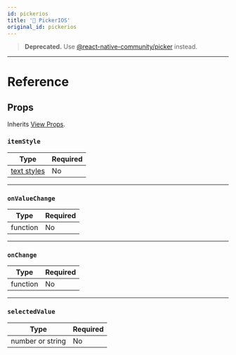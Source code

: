 ```yaml
---
id: pickerios
title: '🚧 PickerIOS'
original_id: pickerios
---
```


> **Deprecated.** Use [@react-native-community/picker](https://github.com/react-native-community/react-native-picker) instead.

---

# Reference

## Props

Inherits [View Props](view.md#props).

### `itemStyle`

| Type                               | Required |
| ---------------------------------- | -------- |
| [text styles](text-style-props.md) | No       |

---

### `onValueChange`

| Type     | Required |
| -------- | -------- |
| function | No       |

---

### `onChange`

| Type     | Required |
| -------- | -------- |
| function | No       |

---

### `selectedValue`

| Type             | Required |
| ---------------- | -------- |
| number or string | No       |
